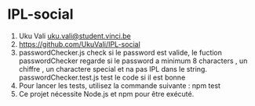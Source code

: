# IPL-social

1. Uku Vali <uku.vali@student.vinci.be>
2. <https://github.com/UkuVali/IPL-social>
3. passwordChecker.js check si le password est valide, le fuction passwordChecker regarde si le password a minimum 8 characters , un chiffre , un charactere special et na pas IPL dans le string.   passwordChecker.test.js test le code si il est bonne
4. Pour lancer les tests, utilisez la commande suivante : npm test
5. Ce projet nécessite Node.js et npm pour être exécuté.
